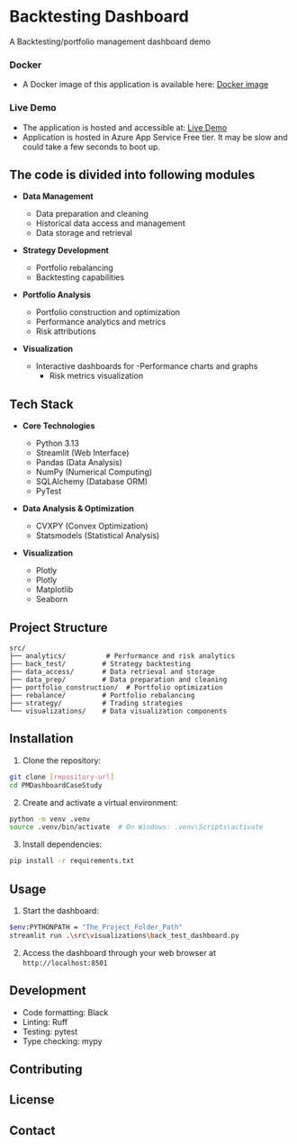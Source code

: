 # Backtesting Dashboard

A Backtesting/portfolio management dashboard demo

### Docker

* 	A Docker image of this application is available here: [Docker image](https://hub.docker.com/r/mail2srinivasnemani/streamlit-backtest)

### Live Demo

*	The application is hosted and accessible at: [Live Demo](https://dashboardemo5-afbvgzhqd9h3bpb6.westeurope-01.azurewebsites.net/)
*	Application is hosted in Azure App Service Free tier. It may be slow and could take a few seconds to boot up.

## The code is divided into following modules

- **Data Management**
  - Data preparation and cleaning
  - Historical data access and management
  - Data storage and retrieval

- **Strategy Development**
  - Portfolio rebalancing
  - Backtesting capabilities

- **Portfolio Analysis**
  - Portfolio construction and optimization
  - Performance analytics and metrics
  - Risk attributions

- **Visualization**
  - Interactive dashboards for 
	-Performance charts and graphs
	- Risk metrics visualization

## Tech Stack

- **Core Technologies**
  - Python 3.13
  - Streamlit (Web Interface)
  - Pandas (Data Analysis)
  - NumPy (Numerical Computing)
  - SQLAlchemy (Database ORM)
  - PyTest

- **Data Analysis & Optimization**
  - CVXPY (Convex Optimization)
  - Statsmodels (Statistical Analysis)

- **Visualization**
  - Plotly
  - Plotly
  - Matplotlib
  - Seaborn

## Project Structure

```
src/
├── analytics/          # Performance and risk analytics
├── back_test/         # Strategy backtesting
├── data_access/       # Data retrieval and storage
├── data_prep/         # Data preparation and cleaning
├── portfolio_construction/  # Portfolio optimization
├── rebalance/         # Portfolio rebalancing
├── strategy/          # Trading strategies
└── visualizations/    # Data visualization components
```

## Installation

1. Clone the repository:
```bash
git clone [repository-url]
cd PMDashboardCaseStudy
```

2. Create and activate a virtual environment:
```bash
python -m venv .venv
source .venv/bin/activate  # On Windows: .venv\Scripts\activate
```

3. Install dependencies:
```bash
pip install -r requirements.txt
```

## Usage

1. Start the dashboard:
```bash
$env:PYTHONPATH = "The_Project_Folder_Path"
streamlit run .\src\visualizations\back_test_dashboard.py

```

2. Access the dashboard through your web browser at `http://localhost:8501`

## Development

- Code formatting: Black
- Linting: Ruff
- Testing: pytest
- Type checking: mypy

## Contributing



## License

	

## Contact

